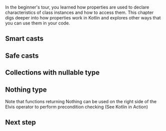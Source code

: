 [//]: # (title: Intermediate Null safety)

In the beginner's tour, you learned how properties are used to declare characteristics of class instances and how to access
them. This chapter digs deeper into how properties work in Kotlin and explores other ways that you can use them in your code.

## Smart casts

## Safe casts

## Collections with nullable type

## Nothing type

Note that functions returning Nothing can be used on the right side of the Elvis operator to perform precondition 
checking (See Kotlin in Action)

## Next step